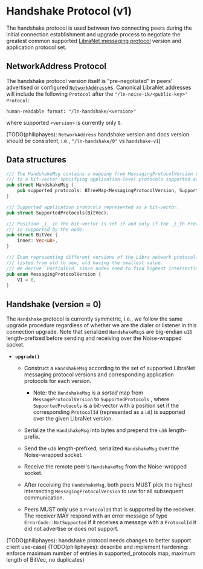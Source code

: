 # Handshake Protocol (v1)

The handshake protocol is used between two connecting peers during the initial connection establishment and upgrade process to negotiate the greatest common supported [LibraNet messaging protocol](messaging-v1.md) version and application protocol set.

## NetworkAddress Protocol

The handshake protocol version itself is "pre-negotiated" in peers' advertised or configured [`NetworkAddress`](network-address.md)es. Canonical LibraNet addresses will include the following `Protocol` after the `"/ln-noise-ik/<public-key>"` `Protocol`:

```
human-readable format: "/ln-handshake/<version>"
```

where supported `<version>` is currently only `0`.

(TODO(philiphayes): `NetworkAddress` handshake version and docs version should be consistent, i.e., `"/ln-handshake/0"` vs `handshake-v1`)

## Data structures

```rust
/// The HandshakeMsg contains a mapping from MessagingProtocolVersion suppported by the node
/// to a bit-vector specifying application-level protocols supported over that version.
pub struct HandshakeMsg {
    pub supported_protocols: BTreeMap<MessagingProtocolVersion, SupportedProtocols>,
}

/// Supported application protocols represented as a bit-vector.
pub struct SupportedProtocols(BitVec);

/// Position _i_ in the bit-vector is set if and only if the _i_th ProtocolId variant
/// is supported by the node.
pub struct BitVec {
    inner: Vec<u8>,
}

/// Enum representing different versions of the Libra network protocol. These should be
/// listed from old to new, old having the smallest value.
/// We derive `PartialOrd` since nodes need to find highest intersecting protocol version.
pub enum MessagingProtocolVersion {
    V1 = 0,
}
```

## Handshake (version = 0)

The `Handshake` protocol is currently symmetric, i.e., we follow the same upgrade procedure regardless of whether we are the dialer or listener in this connection upgrade. Note that serialized `HandshakeMsg`s are big-endian `u16` length-prefixed before sending and receiving over the Noise-wrapped socket.

* **`upgrade()`**

  * Construct a `HandshakeMsg` according to the set of supported LibraNet messaging protocol versions and corresponding application protocols for each version.

    * Note: the `HandshakeMsg` is a _sorted_ map from `MessageProtocolVersion` to `SupportedProtocols` , where `SupportedProtocols` is a bit-vector with a position set if the corresponding `ProtocolId` (represented as a `u8`) is supported over the given LibraNet version.

  * Serialize the `HandshakeMsg` into bytes and prepend the `u16` length-prefix.
  * Send the `u16` length-prefixed, serialized `HandshakeMsg` over the Noise-wrapped socket.
  * Receive the remote peer's `HandshakeMsg` from the Noise-wrapped socket.
  * After receiving the `HandshakeMsg`, both peers MUST pick the highest intersecting `MessagingProtocolVersion` to use for all subsequent communication.
  * Peers MUST only use a `ProtocolId` that is supported by the receiver. The receiver MAY respond with an error message of type `ErrorCode::NotSupported` if it receives a message with a `ProtocolId` it did not advertise or does not support.

(TODO(philiphayes): handshake protocol needs changes to better support client use-case) (TODO(philiphayes): describe and implement hardening: enforce maximum number of entries in supported_protocols map, maximum length of BitVec, no duplicates)
